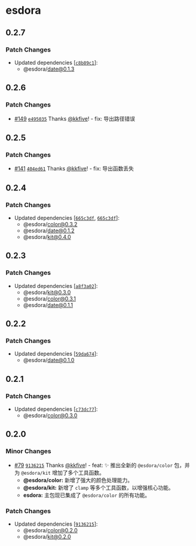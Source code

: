 # esdora

## 0.2.7

### Patch Changes

- Updated dependencies [[`c8b89c1`](https://github.com/esdora-js/esdora/commit/c8b89c163ae6271b57dd73ebc9c320868ce2d388)]:
  - @esdora/date@0.1.3

## 0.2.6

### Patch Changes

- [#149](https://github.com/esdora-js/esdora/pull/149) [`e495035`](https://github.com/esdora-js/esdora/commit/e4950356092717c5dbb7ef2c4c6887529eb6d1dc) Thanks [@kkfive](https://github.com/kkfive)! - fix: 导出路径错误

## 0.2.5

### Patch Changes

- [#141](https://github.com/esdora-js/esdora/pull/141) [`404ed61`](https://github.com/esdora-js/esdora/commit/404ed610a5c8fade11b76f87ca53e1a9a1dcfd39) Thanks [@kkfive](https://github.com/kkfive)! - fix: 导出函数丢失

## 0.2.4

### Patch Changes

- Updated dependencies [[`665c3df`](https://github.com/esdora-js/esdora/commit/665c3df193a2cb9714662a8fedd25b15c42caea8), [`665c3df`](https://github.com/esdora-js/esdora/commit/665c3df193a2cb9714662a8fedd25b15c42caea8)]:
  - @esdora/color@0.3.2
  - @esdora/date@0.1.2
  - @esdora/kit@0.4.0

## 0.2.3

### Patch Changes

- Updated dependencies [[`a8f3a02`](https://github.com/esdora-js/esdora/commit/a8f3a0224d2384a37bb702d53d39c51c8730f4e8)]:
  - @esdora/kit@0.3.0
  - @esdora/color@0.3.1
  - @esdora/date@0.1.1

## 0.2.2

### Patch Changes

- Updated dependencies [[`59da674`](https://github.com/esdora-js/esdora/commit/59da674301fb7f669d46a0d04798f08eecd7317d)]:
  - @esdora/date@0.1.0

## 0.2.1

### Patch Changes

- Updated dependencies [[`c73dc77`](https://github.com/esdora-js/esdora/commit/c73dc7772c72429db91145367a89d6c4dfc62a96)]:
  - @esdora/color@0.3.0

## 0.2.0

### Minor Changes

- [#79](https://github.com/esdora-js/esdora/pull/79) [`9136215`](https://github.com/esdora-js/esdora/commit/91362157a0abd00cad115dd9a997ef071ea69341) Thanks [@kkfive](https://github.com/kkfive)! - feat: ✨ 推出全新的 `@esdora/color` 包，并为 `@esdora/kit` 增加了多个工具函数。
  - **@esdora/color:** 新增了强大的颜色处理能力。
  - **@esdora/kit:** 新增了 `clamp` 等多个工具函数，以增强核心功能。
  - **esdora:** 主包现已集成了 `@esdora/color` 的所有功能。

### Patch Changes

- Updated dependencies [[`9136215`](https://github.com/esdora-js/esdora/commit/91362157a0abd00cad115dd9a997ef071ea69341)]:
  - @esdora/color@0.2.0
  - @esdora/kit@0.2.0
